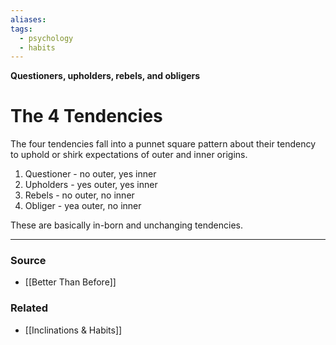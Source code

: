 ```yaml
---
aliases: 
tags:
  - psychology
  - habits
---
```

**Questioners, upholders, rebels, and obligers**

# The 4 Tendencies

The four tendencies fall into a punnet square pattern about their tendency to uphold or shirk expectations of outer and inner origins. 

1. Questioner - no outer, yes inner
2. Upholders - yes outer, yes inner
3. Rebels - no outer, no inner
4. Obliger - yea outer, no inner

These are basically in-born and unchanging tendencies.

---

### Source
- [[Better Than Before]]

### Related
- [[Inclinations & Habits]]